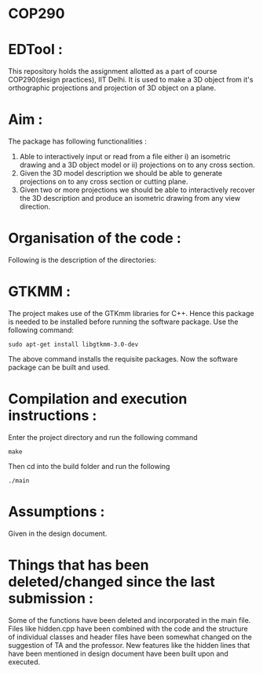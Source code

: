 # COP290
# EDTool :
This repository holds the assignment allotted as a part of course COP290(design practices), IIT Delhi. It is used to make a 3D object from it's orthographic projections and projection of 3D object on a plane.

# Aim :
The package has following functionalities :
1. Able to interactively input or read from a file either i) an isometric drawing and a 3D object model or ii) projections on to any cross section.
2. Given the 3D model description we should be able to generate projections on to any cross section or cutting plane.
3. Given two or more projections we should be able to interactively recover the 3D description and produce an isometric drawing from any view direction.

# Organisation of the code :
Following is the description of the directories:


# GTKMM :

The project makes use of the GTKmm libraries for C++.
Hence this package is needed to be installed before running the software package.
Use the following command:
```
sudo apt-get install libgtkmm-3.0-dev
```
The above command installs the requisite packages. Now the software package can be built and used.

# Compilation and execution instructions :

Enter the project directory and run the following command
```
make
```
Then cd into the build folder and run the following
```
./main
```

# Assumptions :

Given in the design document. 

# Things that has been deleted/changed since the last submission : 

Some of the functions have been deleted and incorporated in the main file. Files like hidden.cpp have been combined with the code and the structure of individual classes and header files have been somewhat changed on the suggestion of TA and the professor. New features like the hidden lines that have been mentioned in design document have been built upon and executed. 



